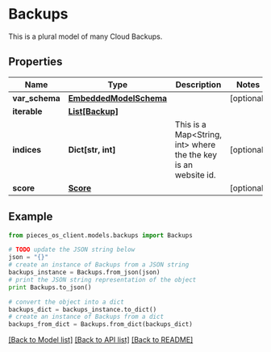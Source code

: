 # Backups

This is a plural model of many Cloud Backups.

## Properties
Name | Type | Description | Notes
------------ | ------------- | ------------- | -------------
**var_schema** | [**EmbeddedModelSchema**](EmbeddedModelSchema.md) |  | [optional] 
**iterable** | [**List[Backup]**](Backup.md) |  | 
**indices** | **Dict[str, int]** | This is a Map&lt;String, int&gt; where the the key is an website id. | [optional] 
**score** | [**Score**](Score.md) |  | [optional] 

## Example

```python
from pieces_os_client.models.backups import Backups

# TODO update the JSON string below
json = "{}"
# create an instance of Backups from a JSON string
backups_instance = Backups.from_json(json)
# print the JSON string representation of the object
print Backups.to_json()

# convert the object into a dict
backups_dict = backups_instance.to_dict()
# create an instance of Backups from a dict
backups_from_dict = Backups.from_dict(backups_dict)
```
[[Back to Model list]](../README.md#documentation-for-models) [[Back to API list]](../README.md#documentation-for-api-endpoints) [[Back to README]](../README.md)



